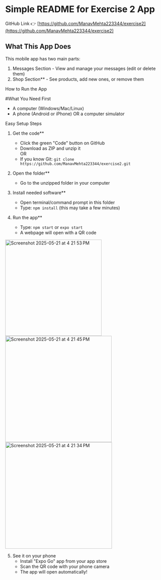 # Simple README for Exercise 2 App

GitHub Link
👉 [https://github.com/ManavMehta223344/exercise2](https://github.com/ManavMehta223344/exercise2)

## What This App Does
This mobile app has two main parts:
1. Messages Section - View and manage your messages (edit or delete them)
2. Shop Section** - See products, add new ones, or remove them

How to Run the App

#What You Need First
- A computer (Windows/Mac/Linux)
- A phone (Android or iPhone) OR a computer simulator

Easy Setup Steps

1. Get the code**  
   - Click the green "Code" button on GitHub
   - Download as ZIP and unzip it  
   OR  
   - If you know Git: `git clone https://github.com/ManavMehta223344/exercise2.git`

2. Open the folder**  
   - Go to the unzipped folder in your computer

3. Install needed software**  
   - Open terminal/command prompt in this folder
   - Type: `npm install` (this may take a few minutes)

4. Run the app**  
   - Type: `npm start` or `expo start`
   - A webpage will open with a QR code
<img width="306" alt="Screenshot 2025-05-21 at 4 21 53 PM" src="https://github.com/user-attachments/assets/596d4fce-7e33-4a4a-9cec-d9281a401b6a" />
<img width="338" alt="Screenshot 2025-05-21 at 4 21 45 PM" src="https://github.com/user-attachments/assets/170c1909-9673-4529-bccd-9f4c63d54574" />
<img width="339" alt="Screenshot 2025-05-21 at 4 21 34 PM" src="https://github.com/user-attachments/assets/a5a254ae-f5ee-461e-a8ac-ad3d0a23d1b3" />




5. See it on your phone
   - Install "Expo Go" app from your app store
   - Scan the QR code with your phone camera
   - The app will open automatically!
